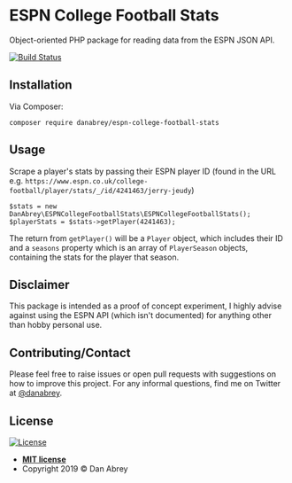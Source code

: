 # ESPN College Football Stats

Object-oriented PHP package for reading data from the ESPN JSON API.

[![Build Status](https://travis-ci.com/danabrey/espn-college-football-stats.svg?branch=master)](https://travis-ci.com/danabrey/espn-college-football-stats)

## Installation

Via Composer:

`composer require danabrey/espn-college-football-stats`

## Usage

Scrape a player's stats by passing their ESPN player ID (found in the URL e.g. `https://www.espn.co.uk/college-football/player/stats/_/id/4241463/jerry-jeudy`)

```$php
$stats = new DanAbrey\ESPNCollegeFootballStats\ESPNCollegeFootballStats();
$playerStats = $stats->getPlayer(4241463);
```

The return from `getPlayer()` will be a `Player` object, which includes their ID and a `seasons` property which is an array of `PlayerSeason` objects, containing the stats for the player that season.

## Disclaimer

This package is intended as a proof of concept experiment, I highly advise against using the ESPN API (which isn't documented) for anything other than hobby personal use.

## Contributing/Contact

Please feel free to raise issues or open pull requests with suggestions on how to improve this project. For any informal questions, find me on Twitter at [@danabrey](https://www.twiter.com/danabrey).

## License

[![License](http://img.shields.io/:license-mit-blue.svg?style=flat-square)](http://badges.mit-license.org)

- **[MIT license](http://opensource.org/licenses/mit-license.php)**
- Copyright 2019 © Dan Abrey
